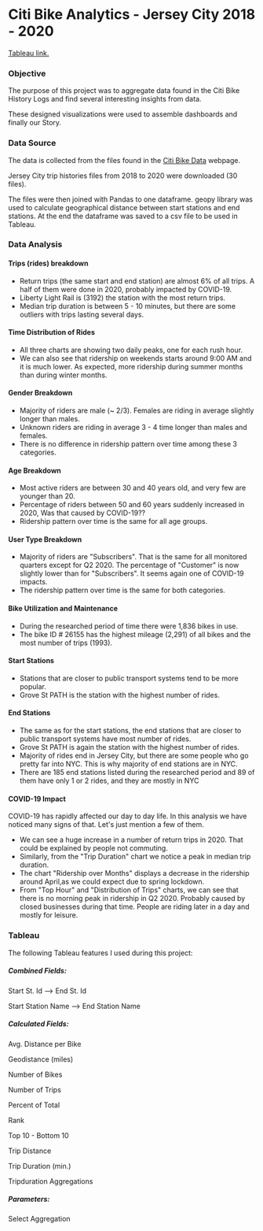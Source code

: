 # Citi Bike Analytics - Jersey City 2018 - 2020

[Tableau link.](https://public.tableau.com/profile/damir.zunic#!/vizhome/CityBikeAnalytics-JerseyCity2018to2020/TheStory?publish=yes)

### Objective

The purpose of this project was to aggregate data found in the Citi Bike History Logs and find several interesting insights from data.

These designed visualizations were used to assemble dashboards and finally our Story.

 

### Data Source

The data is collected from the files found in the [Citi Bike Data](https://www.citibikenyc.com/system-data) webpage. 

Jersey City trip histories files from 2018 to 2020 were downloaded (30 files).

The files were then joined with Pandas to one dataframe. geopy library was used to calculate geographical distance between start stations and end stations. At the end the dataframe was saved to a csv file to be used in Tableau.



### Data Analysis

#### Trips (rides) breakdown

- Return trips (the same start and end station) are almost 6% of all trips. A half of them were done in  2020, probably impacted by COVID-19.
- Liberty Light Rail is (3192) the station with the most return trips.
- Median trip duration is between 5 - 10 minutes, but there are some outliers with trips lasting several days.

#### Time Distribution of Rides

- All three charts are showing two daily peaks, one for each rush hour.
- We can also see that ridership on weekends starts around 9:00 AM and it is much lower. As expected, more ridership during summer months than during winter months.

#### Gender Breakdown

- Majority of riders are male (~ 2/3). Females are riding in average slightly longer than males.
- Unknown riders are riding in average 3 - 4 time longer than males and females.
- There is no difference in ridership pattern over time among these 3 categories.

#### Age Breakdown

- Most active riders are between 30 and 40 years old, and very few are younger than 20.
- Percentage of riders between 50 and 60 years suddenly increased in 2020, Was that caused by COVID-19??
- Ridership pattern over time is the same for all age groups.

#### User Type Breakdown

- Majority of riders are "Subscribers". That is the same for all monitored quarters except for Q2 2020. The percentage of "Customer" is now slightly lower than for "Subscribers". It seems again one of COVID-19 impacts.
- The ridership pattern over time is the same for both categories.

#### Bike Utilization and Maintenance

- During the researched period of time there were 1,836 bikes in use.
- The bike ID # 26155 has the highest mileage (2,291) of all bikes and the most number of trips (1993).

#### Start Stations

- Stations that are closer to public transport systems tend to be more popular.
- Grove St PATH is the station with the highest number of rides.

#### End Stations

- The same as for the start stations, the end stations that are closer to public transport systems have most number of rides.
- Grove St PATH is again the station with the highest number of rides.
- Majority of rides end in Jersey City, but there are some people who go pretty far into NYC. This is why majority of end stations are in NYC.
- There are 185 end stations listed during the researched period and 89 of them have only 1 or 2 rides, and they are mostly in NYC

#### COVID-19 Impact

COVID-19 has rapidly affected our day to day life. In this analysis we have noticed many signs of that. Let's just mention a few of them.

- We can see a huge increase in a number of return trips in 2020. That could be explained by people not commuting.
- Similarly, from the "Trip Duration" chart we notice a peak in median trip duration. 
- The chart "Ridership over Months" displays a decrease in the ridership around April,as we could expect due to spring lockdown. 
- From "Top Hour" and "Distribution of Trips" charts, we can see that there is no morning peak in ridership in Q2 2020. Probably caused by closed businesses during that time. People are riding later in a day and mostly for leisure.



### Tableau

The following Tableau features I used during this project:

##### Combined Fields:

Start St. Id --> End St. Id 

Start Station Name --> End Station Name



##### Calculated Fields:

Avg. Distance per Bike

Geodistance (miles)

Number of Bikes

Number of Trips

Percent of Total

Rank

Top 10 - Bottom 10

Trip Distance

Trip Duration (min.)

Tripduration Aggregations



##### Parameters:

Select Aggregation









